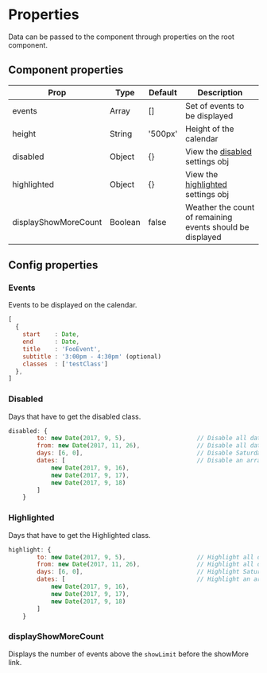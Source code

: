 # Properties

Data can be passed to the component through properties on the root component.

## Component properties

| Prop                  | Type            | Default     | Description                                                   |
|-----------------------|-----------------|-------------|---------------------------------------------------------------|
| events                | Array           | []          | Set of events to be displayed                                 |
| height                | String          | '500px'     | Height of the calendar                                        |
| disabled              | Object          | {}          | View the [disabled](#disabled) settings obj                   |
| highlighted           | Object          | {}          | View the [highlighted](#highlighted) settings obj             |
| displayShowMoreCount  | Boolean         | false       | Weather the count of remaining events should be displayed     |

## Config properties

### Events

Events to be displayed on the calendar.

```javascript
[
  {
    start    : Date,
    end      : Date,
    title    : 'FooEvent',
    subtitle : '3:00pm - 4:30pm' (optional)
    classes  : ['testClass']
  },
]
```

### Disabled
Days that have to get the disabled class.

```javascript
disabled: {
        to: new Date(2017, 9, 5),                    // Disable all dates up to specific date
        from: new Date(2017, 11, 26),                // Disable all dates after specific date
        days: [6, 0],                                // Disable Saturday's and Sunday's
        dates: [                                     // Disable an array of dates
            new Date(2017, 9, 16),
            new Date(2017, 9, 17),
            new Date(2017, 9, 18)
        ]
    }
```

### Highlighted
Days that have to get the Highlighted class.

```javascript
highlight: {
        to: new Date(2017, 9, 5),                    // Highlight all dates up to specific date
        from: new Date(2017, 11, 26),                // Highlight all dates after specific date
        days: [6, 0],                                // Highlight Saturday's and Sunday's
        dates: [                                     // Highlight an array of dates
            new Date(2017, 9, 16),
            new Date(2017, 9, 17),
            new Date(2017, 9, 18)
        ]
    }
```

### displayShowMoreCount
Displays the number of events above the `showLimit` before the showMore link.
